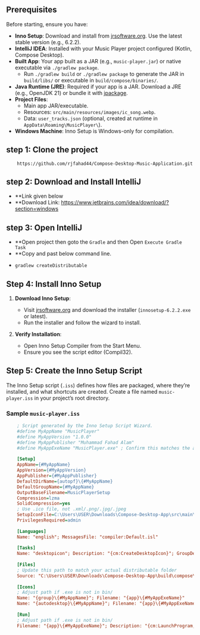 
## Prerequisites

Before starting, ensure you have:

- **Inno Setup**: Download and install from [jrsoftware.org](https://jrsoftware.org/isdl.php). Use the latest stable version (e.g., 6.2.2).
- **IntelliJ IDEA**: Installed with your Music Player project configured (Kotlin, Compose Desktop).
- **Built App**: Your app built as a JAR (e.g., `music-player.jar`) or native executable via `./gradlew package`.
    - Run `./gradlew build` or `./gradlew package` to generate the JAR in `build/libs/` or executable in `build/compose/binaries/`.
- **Java Runtime (JRE)**: Required if your app is a JAR. Download a JRE (e.g., OpenJDK 21) or bundle it with [jpackage](https://docs.oracle.com/en/java/javase/21/docs/specs/man/jpackage.html).
- **Project Files**:
    - Main app JAR/executable.
    - Resources: `src/main/resources/images/ic_song.webp`.
    - Data: `user_tracks.json` (optional, created at runtime in `AppData\Roaming\MusicPlayer\`).
- **Windows Machine**: Inno Setup is Windows-only for compilation.

## step 1: Clone the project

```Copy
    https://github.com/rjfahad44/Compose-Desktop-Music-Application.git
```

## step 2: Download and Install IntelliJ

- **Link given below
- **Download Link: https://www.jetbrains.com/idea/download/?section=windows

## step 3: Open IntelliJ
 - **Open project then goto the ``Gradle`` and then Open ``Execute Gradle Task``
 - **Copy and past below command line.
 - ```
   gradlew createDistributable
   ```
   

## Step 4: Install Inno Setup

1. **Download Inno Setup**:
    - Visit [jrsoftware.org](https://jrsoftware.org/isdl.php) and download the installer (`innosetup-6.2.2.exe` or latest).
    - Run the installer and follow the wizard to install.

2. **Verify Installation**:
    - Open Inno Setup Compiler from the Start Menu.
    - Ensure you see the script editor (Compil32).

## Step 5: Create the Inno Setup Script

The Inno Setup script (`.iss`) defines how files are packaged, where they’re installed, and what shortcuts are created. Create a file named `music-player.iss` in your project’s root directory.

### Sample `music-player.iss`

```ini
    ; Script generated by the Inno Setup Script Wizard.
    #define MyAppName "MusicPlayer"
    #define MyAppVersion "1.0.0"
    #define MyAppPublisher "Muhammad Fahad Alam"
    #define MyAppExeName "MusicPlayer.exe" ; Confirm this matches the actual .exe name
    
    [Setup]
    AppName={#MyAppName}
    AppVersion={#MyAppVersion}
    AppPublisher={#MyAppPublisher}
    DefaultDirName={autopf}\{#MyAppName}
    DefaultGroupName={#MyAppName}
    OutputBaseFilename=MusicPlayerSetup
    Compression=lzma
    SolidCompression=yes
    ; Use .ico file, not .xml/.png/.jpg/.jpeg
    SetupIconFile=C:\Users\USER\Downloads\Compose-Desktop-App\src\main\resources\images\icon.ico
    PrivilegesRequired=admin
    
    [Languages]
    Name: "english"; MessagesFile: "compiler:Default.isl"
    
    [Tasks]
    Name: "desktopicon"; Description: "{cm:CreateDesktopIcon}"; GroupDescription: "{cm:AdditionalIcons}"; Flags: unchecked
    
    [Files]
    ; Update this path to match your actual distributable folder
    Source: "C:\Users\USER\Downloads\Compose-Desktop-App\build\compose\binaries\main\app\MusicPlayer\*"; DestDir: "{app}"; Flags: ignoreversion recursesubdirs createallsubdirs
    
    [Icons]
    ; Adjust path if .exe is not in bin/
    Name: "{group}\{#MyAppName}"; Filename: "{app}\{#MyAppExeName}"
    Name: "{autodesktop}\{#MyAppName}"; Filename: "{app}\{#MyAppExeName}"; Tasks: desktopicon
    
    [Run]
    ; Adjust path if .exe is not in bin/
    Filename: "{app}\{#MyAppExeName}"; Description: "{cm:LaunchProgram,{#StringChange(MyAppName, '&', '&&')}}"; Flags: nowait postinstall skipifsilent
```


